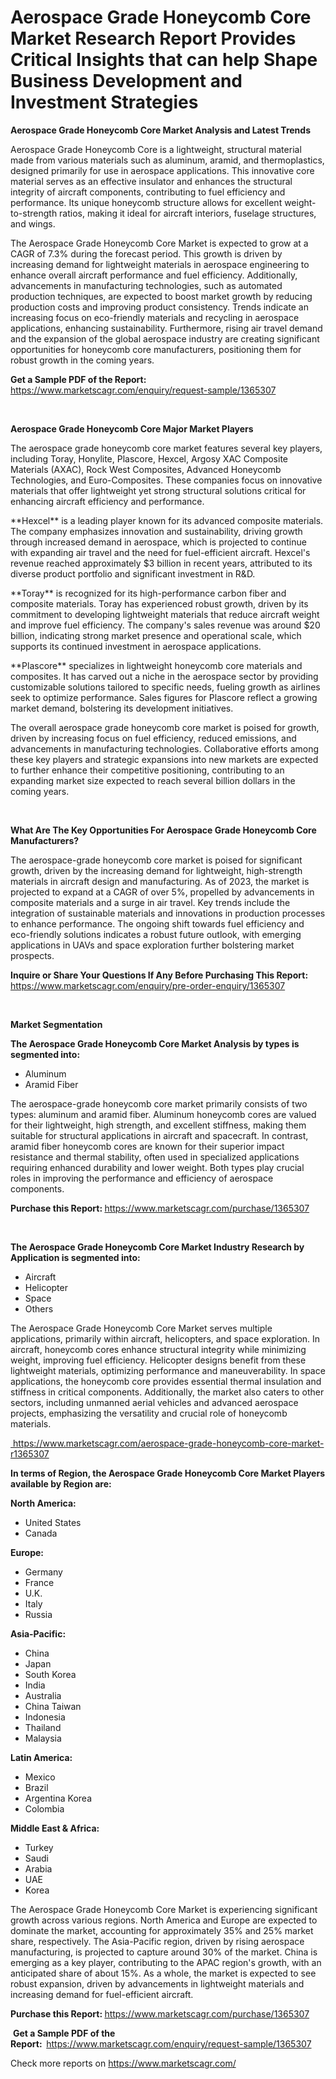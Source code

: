 <p><h1>Aerospace Grade Honeycomb Core Market Research Report Provides Critical Insights that can help Shape Business Development and Investment Strategies</h1></p><p><strong>Aerospace Grade Honeycomb Core Market Analysis and Latest Trends</strong></p>
<p><p>Aerospace Grade Honeycomb Core is a lightweight, structural material made from various materials such as aluminum, aramid, and thermoplastics, designed primarily for use in aerospace applications. This innovative core material serves as an effective insulator and enhances the structural integrity of aircraft components, contributing to fuel efficiency and performance. Its unique honeycomb structure allows for excellent weight-to-strength ratios, making it ideal for aircraft interiors, fuselage structures, and wings.</p><p>The Aerospace Grade Honeycomb Core Market is expected to grow at a CAGR of 7.3% during the forecast period. This growth is driven by increasing demand for lightweight materials in aerospace engineering to enhance overall aircraft performance and fuel efficiency. Additionally, advancements in manufacturing technologies, such as automated production techniques, are expected to boost market growth by reducing production costs and improving product consistency. Trends indicate an increasing focus on eco-friendly materials and recycling in aerospace applications, enhancing sustainability. Furthermore, rising air travel demand and the expansion of the global aerospace industry are creating significant opportunities for honeycomb core manufacturers, positioning them for robust growth in the coming years.</p></p>
<p><strong>Get a Sample PDF of the Report:&nbsp;</strong> <a href="https://www.marketscagr.com/enquiry/request-sample/1365307?utm_campaign=2470&utm_medium=2&utm_source=Github&utm_content=ia&utm_term=22032025&utm_id=aerospace-grade-honeycomb-core">https://www.marketscagr.com/enquiry/request-sample/1365307</a></p>
<p>&nbsp;</p>
<p><strong>Aerospace Grade Honeycomb Core Major Market Players</strong></p>
<p><p>The aerospace grade honeycomb core market features several key players, including Toray, Honylite, Plascore, Hexcel, Argosy XAC Composite Materials (AXAC), Rock West Composites, Advanced Honeycomb Technologies, and Euro-Composites. These companies focus on innovative materials that offer lightweight yet strong structural solutions critical for enhancing aircraft efficiency and performance.</p><p>**Hexcel** is a leading player known for its advanced composite materials. The company emphasizes innovation and sustainability, driving growth through increased demand in aerospace, which is projected to continue with expanding air travel and the need for fuel-efficient aircraft. Hexcel's revenue reached approximately $3 billion in recent years, attributed to its diverse product portfolio and significant investment in R&D.</p><p>**Toray** is recognized for its high-performance carbon fiber and composite materials. Toray has experienced robust growth, driven by its commitment to developing lightweight materials that reduce aircraft weight and improve fuel efficiency. The company's sales revenue was around $20 billion, indicating strong market presence and operational scale, which supports its continued investment in aerospace applications.</p><p>**Plascore** specializes in lightweight honeycomb core materials and composites. It has carved out a niche in the aerospace sector by providing customizable solutions tailored to specific needs, fueling growth as airlines seek to optimize performance. Sales figures for Plascore reflect a growing market demand, bolstering its development initiatives.</p><p>The overall aerospace grade honeycomb core market is poised for growth, driven by increasing focus on fuel efficiency, reduced emissions, and advancements in manufacturing technologies. Collaborative efforts among these key players and strategic expansions into new markets are expected to further enhance their competitive positioning, contributing to an expanding market size expected to reach several billion dollars in the coming years.</p></p>
<p>&nbsp;</p>
<p><strong>What Are The Key Opportunities For Aerospace Grade Honeycomb Core Manufacturers?</strong></p>
<p><p>The aerospace-grade honeycomb core market is poised for significant growth, driven by the increasing demand for lightweight, high-strength materials in aircraft design and manufacturing. As of 2023, the market is projected to expand at a CAGR of over 5%, propelled by advancements in composite materials and a surge in air travel. Key trends include the integration of sustainable materials and innovations in production processes to enhance performance. The ongoing shift towards fuel efficiency and eco-friendly solutions indicates a robust future outlook, with emerging applications in UAVs and space exploration further bolstering market prospects.</p></p>
<p><strong>Inquire or Share Your Questions If Any Before Purchasing This Report:</strong> <a href="https://www.marketscagr.com/enquiry/pre-order-enquiry/1365307?utm_campaign=2470&utm_medium=2&utm_source=Github&utm_content=ia&utm_term=22032025&utm_id=aerospace-grade-honeycomb-core">https://www.marketscagr.com/enquiry/pre-order-enquiry/1365307</a></p>
<p>&nbsp;</p>
<p><strong>Market Segmentation</strong></p>
<p><strong>The Aerospace Grade Honeycomb Core Market Analysis by types is segmented into:</strong></p>
<p><ul><li>Aluminum</li><li>Aramid Fiber</li></ul></p>
<p><p>The aerospace-grade honeycomb core market primarily consists of two types: aluminum and aramid fiber. Aluminum honeycomb cores are valued for their lightweight, high strength, and excellent stiffness, making them suitable for structural applications in aircraft and spacecraft. In contrast, aramid fiber honeycomb cores are known for their superior impact resistance and thermal stability, often used in specialized applications requiring enhanced durability and lower weight. Both types play crucial roles in improving the performance and efficiency of aerospace components.</p></p>
<p><strong>Purchase this Report:&nbsp;</strong><a href="https://www.marketscagr.com/purchase/1365307?utm_campaign=2470&utm_medium=2&utm_source=Github&utm_content=ia&utm_term=22032025&utm_id=aerospace-grade-honeycomb-core">https://www.marketscagr.com/purchase/1365307</a></p>
<p>&nbsp;</p>
<p><strong>The Aerospace Grade Honeycomb Core Market Industry Research by Application is segmented into:</strong></p>
<p><ul><li>Aircraft</li><li>Helicopter</li><li>Space</li><li>Others</li></ul></p>
<p><p>The Aerospace Grade Honeycomb Core Market serves multiple applications, primarily within aircraft, helicopters, and space exploration. In aircraft, honeycomb cores enhance structural integrity while minimizing weight, improving fuel efficiency. Helicopter designs benefit from these lightweight materials, optimizing performance and maneuverability. In space applications, the honeycomb core provides essential thermal insulation and stiffness in critical components. Additionally, the market also caters to other sectors, including unmanned aerial vehicles and advanced aerospace projects, emphasizing the versatility and crucial role of honeycomb materials.</p></p>
<p><a href="https://www.marketscagr.com/aerospace-grade-honeycomb-core-market-r1365307?utm_campaign=2470&utm_medium=2&utm_source=Github&utm_content=ia&utm_term=22032025&utm_id=aerospace-grade-honeycomb-core">&nbsp;https://www.marketscagr.com/aerospace-grade-honeycomb-core-market-r1365307</a></p>
<p><strong>In terms of Region, the Aerospace Grade Honeycomb Core Market Players available by Region are:</strong></p>
<p>
    <p> <strong> North America: </strong>
        <ul>
            <li>United States</li>
            <li>Canada</li>
        </ul>
        </p> 
    <p> <strong> Europe: </strong>
        <ul>
            <li>Germany</li>
            <li>France</li>
            <li>U.K.</li>
            <li>Italy</li>
            <li>Russia</li>
        </ul>
        </p> 
    <p> <strong> Asia-Pacific: </strong>
        <ul>
            <li>China</li>
            <li>Japan</li>
            <li>South Korea</li>
            <li>India</li>
            <li>Australia</li>
            <li>China Taiwan</li>
            <li>Indonesia</li>
            <li>Thailand</li>
            <li>Malaysia</li>
        </ul>
        </p> 
    <p> <strong> Latin America: </strong>
        <ul>
            <li>Mexico</li>
            <li>Brazil</li>
            <li>Argentina Korea</li>
            <li>Colombia</li>
        </ul>
        </p> 
    <p> <strong> Middle East & Africa: </strong>
        <ul>
            <li>Turkey</li>
            <li>Saudi</li>
            <li>Arabia</li>
            <li>UAE</li>
            <li>Korea</li>
        </ul>
    </p>
    </p>
<p><p>The Aerospace Grade Honeycomb Core Market is experiencing significant growth across various regions. North America and Europe are expected to dominate the market, accounting for approximately 35% and 25% market share, respectively. The Asia-Pacific region, driven by rising aerospace manufacturing, is projected to capture around 30% of the market. China is emerging as a key player, contributing to the APAC region's growth, with an anticipated share of about 15%. As a whole, the market is expected to see robust expansion, driven by advancements in lightweight materials and increasing demand for fuel-efficient aircraft.</p></p>
<p><strong>Purchase this Report: </strong><a href="https://www.marketscagr.com/purchase/1365307?utm_campaign=2470&utm_medium=2&utm_source=Github&utm_content=ia&utm_term=22032025&utm_id=aerospace-grade-honeycomb-core">https://www.marketscagr.com/purchase/1365307</a></p>
<p>&nbsp;<strong>Get a Sample PDF of the Report:&nbsp;&nbsp;</strong><a href="https://www.marketscagr.com/enquiry/request-sample/1365307?utm_campaign=2470&utm_medium=2&utm_source=Github&utm_content=ia&utm_term=22032025&utm_id=aerospace-grade-honeycomb-core">https://www.marketscagr.com/enquiry/request-sample/1365307</a></p>
<p><strong></strong></p>
<p>Check more reports on <a href="https://www.marketscagr.com/?utm_campaign=2470&utm_medium=2&utm_source=Github&utm_content=ia&utm_term=22032025&utm_id=aerospace-grade-honeycomb-core">https://www.marketscagr.com/</a></p>